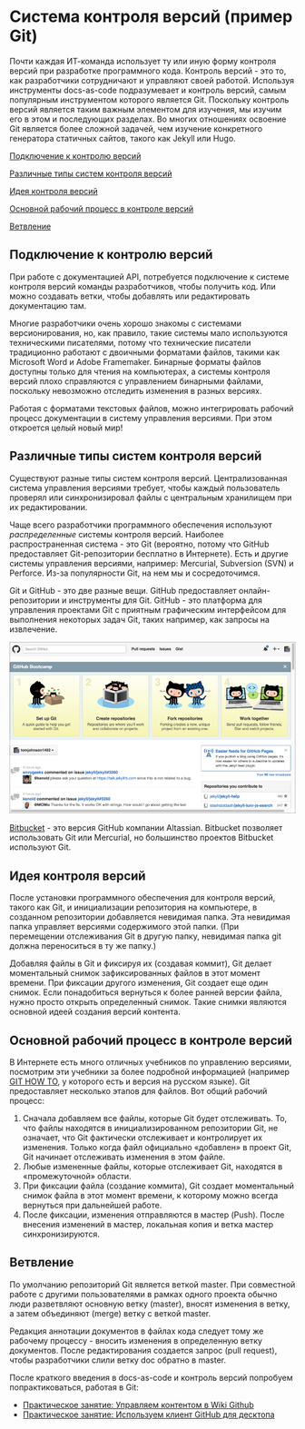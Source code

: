 # Система контроля версий (пример Git)

Почти каждая ИТ-команда использует ту или иную форму контроля версий при разработке программного кода. Контроль версий - это то, как разработчики сотрудничают и управляют своей работой. Используя инструменты docs-as-code подразумевает и контроль версий, самым популярным инструментом которого является Git. Поскольку контроль версий является таким важным элементом для изучения, мы изучим его в этом и последующих разделах. Во многих отношениях освоение Git является более сложной задачей, чем изучение конкретного генератора статичных сайтов, такого как Jekyll или Hugo.

[Подключение к контролю версий](#plugging)

[Различные типы систем контроля версий](#types)

[Идея контроля версий](#idea)

[Основной рабочий процесс в контроле версий](#workflow)

[Ветвление](#branching)

<a name="plugging"></a>
## Подключение к контролю версий

При работе с документацией API, потребуется подключение к системе контроля версий команды разработчиков, чтобы получить код. Или можно создавать ветки, чтобы добавлять или редактировать документацию там.

Многие разработчики очень хорошо знакомы с системами версионирования, но, как правило, такие системы мало используются техническими писателями, потому что технические писатели традиционно работают с двоичными форматами файлов, такими как Microsoft Word и Adobe Framemaker. Бинарные форматы файлов доступны только для чтения на компьютерах, а системы контроля версий плохо справляются с управлением бинарными файлами, поскольку невозможно отследить изменения в разных версиях.

Работая с форматами текстовых файлов, можно интегрировать рабочий процесс документации в систему управления версиями. При этом откроется целый новый мир!

<a name="types"></a>
## Различные типы систем контроля версий

Существуют разные типы систем контроля версий. Централизованная система управления версиями требует, чтобы каждый пользователь проверял или синхронизировал файлы с центральным хранилищем при их редактировании.

Чаще всего разработчики программного обеспечения используют *распределенные* системы контроля версий. Наиболее распространенная система - это Git (вероятно, потому что GitHub предоставляет Git-репозитории бесплатно в Интернете). Есть и другие системы управления версиями, например: Mercurial, Subversion (SVN) и Perforce. Из-за популярности Git, на нем мы и сосредоточимся.

Git и GitHub - это две разные вещи. GitHub предоставляет онлайн-репозитории и инструменты для Git. GitHub - это платформа для управления проектами Git с приятным графическим интерфейсом для выполнения некоторых задач Git, таких например, как запросы на извлечение.

![github](pics/32.png)


[Bitbucket](https://bitbucket.org/product) - это версия GitHub компании Altassian. Bitbucket позволяет использовать Git или Mercurial, но большинство проектов Bitbucket используют Git.

<a name="idea"></a>
## Идея контроля версий

После установки программного обеспечения для контроля версий, такого как Git, и инициализации репозитория на компьютере, в созданном репозитории добавляется невидимая папка. Эта невидимая папка управляет версиями содержимого этой папки. (При перемещении отслеживания Git в другую папку, невидимая папка git должна переноситься в ту же папку.)

Добавляя файлы в Git и фиксируя их (создавая коммит), Git делает моментальный снимок зафиксированных файлов в этот момент времени. При фиксации другого изменения, Git создает еще один снимок. Если понадобиться вернуться к более ранней версии файла, нужно просто открыть определенный снимок. Такие снимки являются основной идеей создания версий контента.

<a name="workflow"></a>
## Основной рабочий процесс в контроле версий

В Интернете есть много отличных учебников по управлению версиями, посмотрим эти учебники за более подробной информацией (например [GIT HOW TO](https://githowto.com/ru), у которого есть и версия на русском языке). Git предоставляет несколько этапов для файлов. Вот общий рабочий процесс:

1. Сначала добавляем все файлы, которые Git будет отслеживать. То, что файлы находятся в инициализированном репозитории Git, не означает, что Git фактически отслеживает и контролирует их изменения. Только когда файл официально «добавлен» в проект Git, Git начинает отслеживать изменения в этом файле.
2. Любые измененные файлы, которые отслеживает Git, находятся в «промежуточной» области.
3. При фиксации файла (создание коммита), Git создает моментальный снимок файла в этот момент времени, к которому можно всегда вернуться при дальнейшей работе.
4. После фиксации, изменения отправляются в мастер (Push). После внесения изменений в мастер, локальная копия и ветка мастер синхронизируются.

<a name="branching"></a>
## Ветвление

По умолчанию репозиторий Git является веткой master. При совместной работе с другими пользователями в рамках одного проекта обычно люди разветвляют основную ветку (master), вносят изменения в ветку, а затем объединяют (merge) ветку с веткой master.

Редакция аннотации документов в файлах кода следует тому же рабочему процессу - вносить изменения в определенную ветку документов. После редактирования создается запрос (pull request), чтобы разработчики слили ветку doc обратно в master.

После краткого введения в docs-as-code и контроль версий попробуем попрактиковаться, работая в Git:

- [Практическое занятие: Управляем контентом в Wiki Github](https://github.com/Starkovden/Documenting_APIs/blob/master/7.%20Publishing%20your%20API%20documentation/7.7.%20Activity%20Manage%20content%20in%20a%20GitHub%20wiki.md)
- [Практическое занятие: Используем клиент GitHub для десктопа](https://github.com/Starkovden/Documenting_APIs/blob/master/7.%20Publishing%20your%20API%20documentation/7.8.%20Activity%20Use%20the%20GitHub%20Desktop%20client.md)
